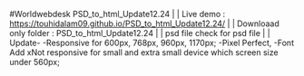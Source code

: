 #Worldwebdesk PSD_to_html_Update12.24
|
|
Live demo : https://touhidalam09.github.io/PSD_to_html_Update12.24/
|
|
Downloaad only folder : PSD_to_html_Update12.24 
|
|
psd file check for psd file
|
|
Update- -Responsive for 600px, 768px, 960px, 1170px; -Pixel Perfect, -Font Add
xNot responsive for small and extra small device which screen size under 560px;
